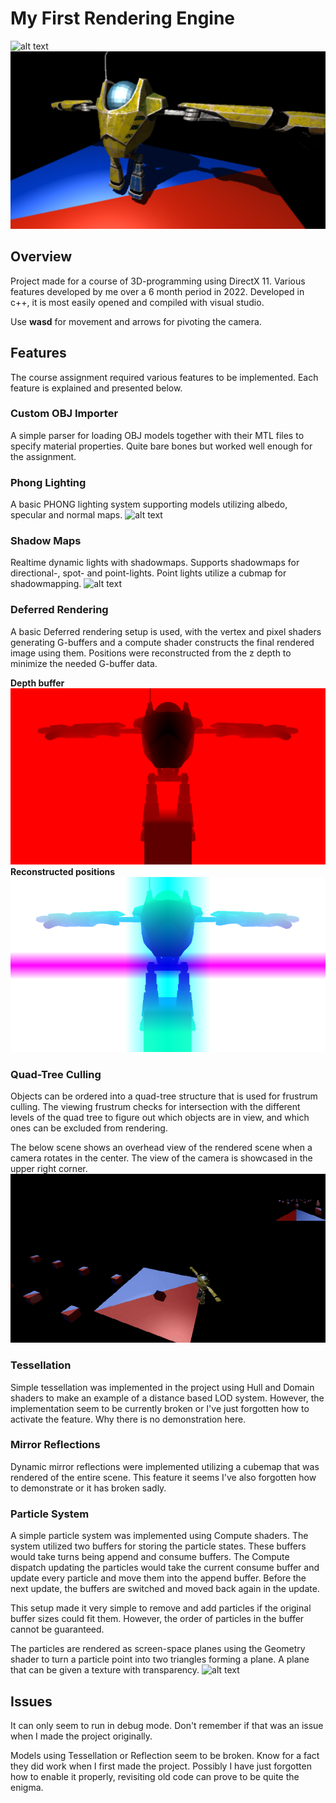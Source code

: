 # My First Rendering Engine
![alt text](presentation/galaxy%20wide.gif)
![alt text](presentation/nice%20pic.png)
## Overview
Project made for a course of 3D-programming using DirectX 11. Various features developed by me over a 6 month period in 2022. Developed in c++, it is most easily opened and compiled with visual studio.

Use **wasd** for movement and arrows for pivoting the camera.

## Features
The course assignment required various features to be implemented. Each feature is explained and presented below.

### Custom OBJ Importer
A simple parser for loading OBJ models together with their MTL files to specify material properties. Quite bare bones but worked well enough for the assignment.

### Phong Lighting
A basic PHONG lighting system supporting models utilizing albedo, specular and normal maps.
![alt text](presentation/shading.gif)

### Shadow Maps
Realtime dynamic lights with shadowmaps. Supports shadowmaps for directional-, spot- and point-lights. Point lights utilize a cubmap for shadowmapping.
![alt text](presentation/shadows.gif)

### Deferred Rendering
A basic Deferred rendering setup is used, with the vertex and pixel shaders generating G-buffers and a compute shader constructs the final rendered image using them. Positions were reconstructed from the z depth to minimize the needed G-buffer data.

**Depth buffer**
![alt text](presentation/depth.PNG)
**Reconstructed positions**
![alt text](presentation/position_reconstructed.PNG)

### Quad-Tree Culling
Objects can be ordered into a quad-tree structure that is used for frustrum culling. The viewing frustrum checks for intersection with the different levels of the quad tree to figure out which objects are in view, and which ones can be excluded from rendering.

The below scene shows an overhead view of the rendered scene when a camera rotates in the center. The view of the camera is showcased in the upper right corner.
![alt text](presentation/cubemap.gif)

### Tessellation
Simple tessellation was implemented in the project using Hull and Domain shaders to make an example of a distance based LOD system. However, the implementation seem to be currently broken or I've just forgotten how to activate the feature. Why there is no demonstration here.

### Mirror Reflections
Dynamic mirror reflections were implemented utilizing a cubemap that was rendered of the entire scene. This feature it seems I've also forgotten how to demonstrate or it has broken sadly.

### Particle System
A simple particle system was implemented using Compute shaders. The system utilized two buffers for storing the particle states. These buffers would take turns being append and consume buffers. The Compute dispatch updating the particles would take the current consume buffer and update every particle and move them into the append buffer. Before the next update, the buffers are switched and moved back again in the update. 

This setup made it very simple to remove and add particles if the original buffer sizes could fit them. However, the order of particles in the buffer cannot be guaranteed.

The particles are rendered as screen-space planes using the Geometry shader to turn a particle point into two triangles forming a plane. A plane that can be given a texture with transparency.
![alt text](presentation/particles.gif)

## Issues
It can only seem to run in debug mode. Don't remember if that was an issue when I made the project originally. 

Models using Tessellation or Reflection seem to be broken. Know for a fact they did work when I first made the project. Possibly I have just forgotten how to enable it properly, revisiting old code can prove to be quite the enigma.

